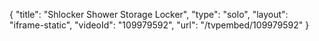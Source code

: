 {
    "title": "Shlocker Shower Storage Locker",
    "type": "solo",
    "layout": "iframe-static",
    "videoId": "109979592",
    "url": "\/tvpembed\/109979592"
}